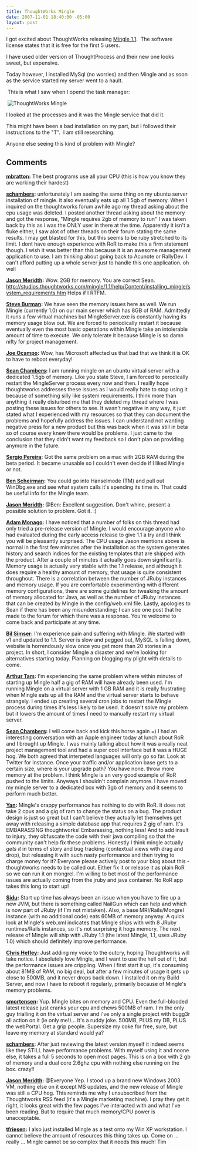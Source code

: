 ```yaml
---
title: ThoughtWorks Mingle
date: 2007-11-01 18:40:00 -05:00
layout: post
---
```


I got excited about ThoughtWorks releasing [Mingle 1.1](http://www.lostechies.com/controlpanel/blogs/Saifuddin%20Goderya).  The software license states that it is free for the first 5 users.

I have used older version of ThoughtProcess and their new one looks sweet, but expensive.

Today however, I installed MySql (no worries) and then Mingle and as soon as the service started my server went to a hault.

 This is what I saw when I opend the task manager:

 ![ThoughtWorks Mingle](/blogs/jason_meridth/mingle_performance.GIF)  


I looked at the processes and it was the Mingle service that did it.

This might have been a bad installation on my part, but I followed their instructions to the "T".  I am still researching.

Anyone else seeing this kind of problem with Mingle?

## Comments

**[mbratton](#170 "2007-11-01 19:53:13"):** The best programs use all your CPU (this is how you know they are working their hardest)

**[schambers](#171 "2007-11-01 20:07:37"):** unfortunately I am seeing the same thing on my ubuntu server installation of mingle. it also eventually eats up all 1.5gb of memory. When I inquired on the thoughtworks forum awhile ago my thread asking about the cpu usage was deleted. I posted another thread asking about the memory and got the response, "Mingle requires 2gb of memory to run" I was taken back by this as i was the ONLY user in there at the time. Apparently it isn't a fluke either, I saw alot of other threads on their forum stating the same results. I may get blasted for this, but this seems to be ruby stretched to its limit. I dont have enough experience with RoR to make this a firm statement though. I wish it was better than this because it is an awesome management application to use. I am thinking about going back to Acunote or RallyDev. I can't afford putting up a whole server just to handle this one application. oh well

**[Jason Meridth](#172 "2007-11-01 20:22:15"):** Wow. 2GB for memory. You are correct Sean. http://studios.thoughtworks.com/mingle/1.1/help/Content/installing_mingle/system_requirements.htm Helps if I RTFM.

**[Steve Burman](#173 "2007-11-01 20:51:06"):** We have seen the memory issues here as well. We run Mingle (currently 1.0) on our main server which has 8GB of RAM. Admittedly it runs a few virtual machines but MingleServer.exe is constantly having its memory usage blow out. We are forced to periodically restart it because eventually even the most basic operations within Mingle take an intolerable amount of time to execute. We only tolerate it because Mingle is so damn nifty for project management.

**[Joe Ocampo](#174 "2007-11-01 22:26:10"):** Wow, has Microsoft affected us that bad that we think it is OK to have to reboot everyday!

**[Sean Chambers](#175 "2007-11-01 23:23:28"):** I am running mingle on an ubuntu virtual server with a dedicated 1.5gb of memory. Like you state Steve, I am forced to perodically restart the MingleServer process every now and then. I reallly hope thoughtworks addresses these issues as I would really hate to stop using it because of something silly like system requirements. I think more than anything it really disturbed me that they deleted my thread where I was posting these issues for others to see. It wasn't negative in any way, it just stated what I experienced with my resources so that they can document the problems and hopefully address the issues. I can understand not wanting negative press for a new product but this was back when it was still in beta so of course every knew there would be problems. I just came to the conclusion that they didn't want my feedback so I don't plan on providing anymore in the future.

**[Sergio Pereira](#176 "2007-11-02 10:58:28"):** Got the same problem on a mac with 2GB RAM during the beta period. It became unusable so I couldn't even decide if I liked Mingle or not.

**[Ben Scheirman](#177 "2007-11-02 17:03:03"):** You could go into Hanselmode (TM) and pull out WinDbg.exe and see what system calls it's spending its time in. That could be useful info for the Mingle team.

**[Jason Meridth](#178 "2007-11-02 17:45:42"):** @Ben: Excellent suggestion. Don't whine, present a possible solution to problem. Got it. :)

**[Adam Monago](#179 "2007-11-05 10:00:13"):** I have noticed that a number of folks on this thread had only tried a pre-release version of Mingle. I would encourage anyone who had evaluated during the early access release to give 1.1 a try and I think you will be pleasantly surprised. The CPU usage Jason mentions above is normal in the first few minutes after the installation as the system generates history and search indices for the existing templates that are shipped with the product. After a couple of minutes it actually goes down significantly. Memory usage is actually very stable with the 1.1 release, and although it does require a healthy amount of memory, that usage is quite consistent throughout. There is a correlation between the number of JRuby instances and memory usage. If you are comfortable experimenting with different memory configurations, there are some guidelines for tweaking the amount of memory allocated for Java, as well as the number of JRuby instances that can be created by Mingle in the config/web.xml file. Lastly, apologies to Sean if there has been any misunderstanding; I can see one post that he made to the forum for which there was a response. You're welcome to come back and participate at any time.

**[Bil Simser](#180 "2007-11-06 12:52:27"):** I'm experience pain and suffering with Mingle. We started with v1 and updated to 1.1. Server is slow and pegged out, MySQL is falling down, website is horrendously slow once you get more than 20 stories in a project. In short, I consider Mingle a disaster and we're looking for alternatives starting today. Planning on blogging my plight with details to come.

**[Arthur Tam](#181 "2007-11-27 19:27:33"):** I'm experiencing the same problem where within minutes of starting up Mingle half a gig of RAM will have already been used. I'm running Mingle on a virtual server with 1 GB RAM and it is really frustrating when Mingle eats up all the RAM and the virtual server starts to behave strangely. I ended up creating several cron jobs to restart the Mingle process during times it's less likely to be used. It doesn't solve my problem but it lowers the amount of times I need to manually restart my virtual server.

**[Sean Chambers](#182 "2007-11-28 00:21:48"):** I will come back and kick this horse again =) I had an interesting conversation with an Apple engineer today at lunch about RoR and I brought up Mingle. I was mainly talking about how it was a really neat project management tool and had a super cool interface but it was a HUGE hog. We both agreed that interpeted languages will only go so far. Look at Twitter for instance. Once your traffic and/or application base gets to a certain size, where is your upgrade path? You have none. throw more memory at the problem. I think Mingle is an very good example of RoR pushed to the limits. Anyways I shouldn't complain anymore. I have moved my mingle server to a dedicated box with 3gb of memory and it seems to perform much better.

**[Yan](#183 "2007-12-11 00:50:02"):** Mingle's crappy performance has nothing to do with RoR. It does not take 2 cpus and a gig of ram to change the status on a bug. The product design is just so great but I can't believe they actually let themselves get away with releasing a simple database app that requires 2 gig of ram. It's EMBARASSING thoughtworks! Embarassing, nothing less! And to add insult to injury, they obfuscate the code with their java compiling so that the community can't help fix these problems. Honestly I think mingle actually _gets it_ in terms of story and bug tracking (contextual views with drag and drop), but releasing it with such nasty performance and then trying to charge money for it? Everyone please actively post to your blog about this - thoughtworks needs to be called out. Either fix it or release it as plain RoR so we can run it on mongrel. I'm willing to bet most of the performance issues are actually coming from the jruby and java container. No RoR app takes this long to start up!

**[Sidu](#184 "2007-12-11 15:39:24"):** Start up time has always been an issue when you have to fire up a new JVM, but there is something called NailGun which can help and which is now part of JRuby (if I'm not mistaken). Also, a base MRI/Rails/Mongrel instance (with no additional code) eats 60MB of memory anyway. A quick look at Mingle's web.xml indicates that Mingle ships with with 8 JRuby runtimes/Rails instances, so it's not surprising it hogs memory. The next release of Mingle will ship with JRuby 1.1 (the latest Mingle, 1.1, uses JRuby 1.0) which should definitely improve performance.

**[Chris Hefley](#185 "2008-02-22 14:54:32"):** Just adding my voice to the outcry, hoping Thoughtworks will take notice. I absolutely love Mingle, and I want to use the hell out of it, but the performance issues are crippling. When I first start it up, it's consuming about 81MB of RAM, no big deal, but after a few minutes of usage it gets up close to 500MB, and it never drops back down. I installed it on my Build Server, and now I have to reboot it regularly, primarily because of Mingle's memory problems.

**[smortensen](#186 "2008-04-17 07:36:44"):** Yup. Mingle bites on memory and CPU. Even the full-blooded latest release just cranks your cpu and chews 500MB of ram. I'm the only guy trialling it on the virtual server and i've only a single project with bugg3r all action on it (ie only me!)... It's a ruddy joke. 500MB, PLUS my DB, PLUS the webPortal. Get a grip people. Supersize my coke for free, sure, but leave my memory at standard would ya?

**[schambers](#187 "2008-04-17 10:48:43"):** After just reviewing the latest version myself it indeed seems like they STILL have performance problems. With myself using it and noone else, it takes a full 5 seconds to open most pages. This is on a box with 2 gb of memory and a dual core 2.6ghz cpu with nothing else running on the box. crazy!!

**[Jason Meridth](#188 "2008-04-17 11:02:27"):** @Everyone Yep. I stood up a brand new Windows 2003 VM, nothing else on it except MS updates, and the new release of Mingle was still a CPU hog. This reminds me why I unsubscribed from the Thoughtworks RSS feed (it's a Mingle marketing machine). I pray they get it right, it looks great with the few pages I've interacted with and what I've been reading. But to require that much memory/CPU power is unacceptable.

**[tfriesen](#189 "2008-08-15 17:19:25"):** I also just installed Mingle as a test onto my Win XP workstation. I cannot believe the amount of resources this thing takes up. Come on ... really ... Mingle cannot be so complex that it needs this much! Tim

